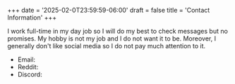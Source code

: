 +++
date = '2025-02-0T23:59:59-06:00'
draft = false
title = 'Contact Information'
+++

I work full-time in my day job so I will do my best to check messages but no promises.
My hobby is not my job and I do not want it to be.
Moreover, I generally don't like social media so I do not pay much attention to it.

- Email:
- Reddit:
- Discord: